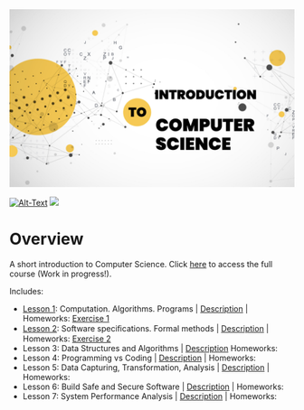 <img src="/Images/Intro-CS.png" />

[![Alt-Text](https://img.shields.io/static/v1.svg?label=ver&message=1.0&color=success)](docs/start.md)
[![](https://img.shields.io/static/v1.svg?label=license&message=BSD3&color=blue)](LICENSE)

# Overview
A short introduction to Computer Science. Click [here](https://github.com/sparvu/intro2cs/blob/main/Intro-CS.pdf) to access the full course (Work in progress!). 

Includes:

* [Lesson 1](https://github.com/sparvu/intro2cs/blob/main/lesson1/cs1.pdf): Computation. Algorithms. Programs | [Description](https://github.com/sparvu/intro2cs/blob/main/lesson1/description.md) | Homeworks: [Exercise 1](https://github.com/sparvu/intro2cs/blob/main/lesson1/ex1.pdf)
* [Lesson 2](https://github.com/sparvu/intro2cs/blob/main/lesson2/cs2.pdf): Software speciﬁcations. Formal methods | [Description](https://github.com/sparvu/intro2cs/blob/main/lesson2/description.md) | Homeworks: [Exercise 2](https://github.com/sparvu/intro2cs/blob/main/lesson2/ex2.pdf)
* Lesson 3: Data Structures and Algorithms | [Description](https://github.com/sparvu/intro2cs/blob/main/lesson3/description.md) Homeworks:
* Lesson 4: Programming vs Coding | [Description](https://github.com/sparvu/intro2cs/blob/main/lesson4/description.md) | Homeworks:
* Lesson 5: Data Capturing, Transformation, Analysis | [Description](https://github.com/sparvu/intro2cs/blob/main/lesson5/description.md) | Homeworks:
* Lesson 6: Build Safe and Secure Software | [Description](https://github.com/sparvu/intro2cs/blob/main/lesson6/description.md) | Homeworks:
* Lesson 7: System Performance Analysis | [Description](https://github.com/sparvu/intro2cs/blob/main/lesson7/description.md) | Homeworks:
